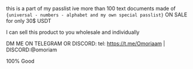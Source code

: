 this is a part of my passlist ive more than 100 text documents made of ```{universal - numbers - alphabet and my own special passlist}``` ON SALE for only 30$ USDT

I can sell this product to you wholesale and individually

DM ME ON TELEGRAM OR DISCORD: tel: https://t.me/Omoriaam       | DISCORD:@omoriam


100% Good
